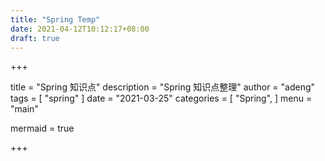 ```yaml
---
title: "Spring Temp"
date: 2021-04-12T10:12:17+08:00
draft: true
---
```








+++

title = "Spring 知识点"
description = "Spring 知识点整理"
author = "adeng"
tags = [
    "spring"
]
date = "2021-03-25"
categories = [
    "Spring",
]
menu = "main"

mermaid = true

+++



